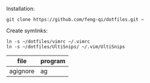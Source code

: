 Installation:

	git clone https://github.com/feng-qi/dotfiles.git ~


Create symlinks:

	ln -s ~/dotfiles/vimrc ~/.vimrc
	ln -s ~/dotfiles/UltiSnips/ ~/.vim/UltiSnips

file      | program
--------- | --------
agignore  | ag
